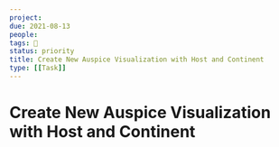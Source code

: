 ```yaml
---
project:
due: 2021-08-13
people:
tags: 🧨
status: priority
title: Create New Auspice Visualization with Host and Continent
type: [[Task]]
---
```


# Create New Auspice Visualization with Host and Continent